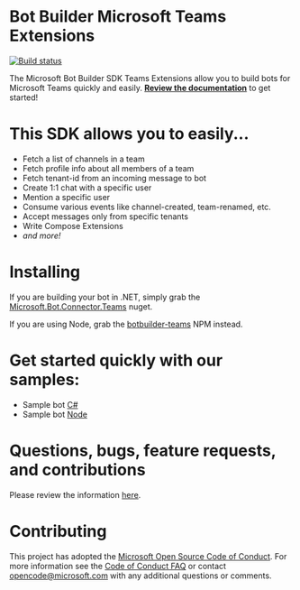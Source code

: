 # Bot Builder Microsoft Teams Extensions

 [![Build status](https://ci.appveyor.com/api/projects/status/504dr2qv99ee2ide/branch/master?svg=true)](https://ci.appveyor.com/project/RamjotSingh/botbuilder-microsoftteams/branch/master)


The Microsoft Bot Builder SDK Teams Extensions allow you to build bots for Microsoft Teams quickly and easily. **[Review the documentation](https://msdn.microsoft.com/en-us/microsoft-teams/bots)** to get started!

# This SDK allows you to easily...

* Fetch a list of channels in a team
* Fetch profile info about all members of a team
* Fetch tenant-id from an incoming message to bot
* Create 1:1 chat with a specific user
* Mention a specific user
* Consume various events like channel-created, team-renamed, etc.
* Accept messages only from specific tenants
* Write Compose Extensions
* _and more!_

# Installing

If you are building your bot in .NET, simply grab the [Microsoft.Bot.Connector.Teams](https://www.nuget.org/packages/Microsoft.Bot.Connector.Teams) nuget.

If you are using Node, grab the [botbuilder-teams](https://www.npmjs.com/package/botbuilder-teams) NPM instead.

# Get started quickly with our samples:

* Sample bot [C#](https://github.com/OfficeDev/BotBuilder-MicrosoftTeams/tree/master/CSharp/Samples/Microsoft.Bot.Connector.Teams.SampleBot)
* Sample bot [Node](https://github.com/OfficeDev/BotBuilder-MicrosoftTeams/tree/master/Node/samples)

# Questions, bugs, feature requests, and contributions
Please review the information [here](https://msdn.microsoft.com/en-us/microsoft-teams/feedback).

# Contributing

This project has adopted the [Microsoft Open Source Code of Conduct](https://opensource.microsoft.com/codeofconduct/). For more information see the [Code of Conduct FAQ](https://opensource.microsoft.com/codeofconduct/faq/) or contact [opencode@microsoft.com](mailto:opencode@microsoft.com) with any additional questions or comments.
